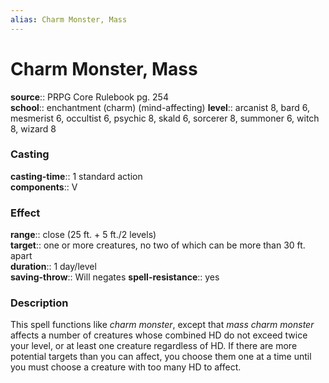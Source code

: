 ```yaml
---
alias: Charm Monster, Mass
---
```


# Charm Monster, Mass 

**source**:: PRPG Core Rulebook pg. 254  
**school**:: enchantment (charm) (mind-affecting)
**level**:: arcanist 8, bard 6, mesmerist 6, occultist 6, psychic 8, skald 6, sorcerer 8, summoner 6, witch 8, wizard 8

### Casting 

**casting-time**:: 1 standard action  
**components**:: V

### Effect 

**range**:: close (25 ft. + 5 ft./2 levels)  
**target**:: one or more creatures, no two of which can be more than 30 ft. apart  
**duration**:: 1 day/level  
**saving-throw**:: Will negates
**spell-resistance**:: yes

### Description 

This spell functions like *charm monster*, except that *mass charm monster* affects a number of creatures whose combined HD do not exceed twice your level, or at least one creature regardless of HD. If there are more potential targets than you can affect, you choose them one at a time until you must choose a creature with too many HD to affect.
